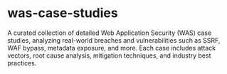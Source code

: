 # was-case-studies
A curated collection of detailed Web Application Security (WAS) case studies, analyzing real-world breaches and vulnerabilities such as SSRF, WAF bypass, metadata exposure, and more. Each case includes attack vectors, root cause analysis, mitigation techniques, and industry best practices.
